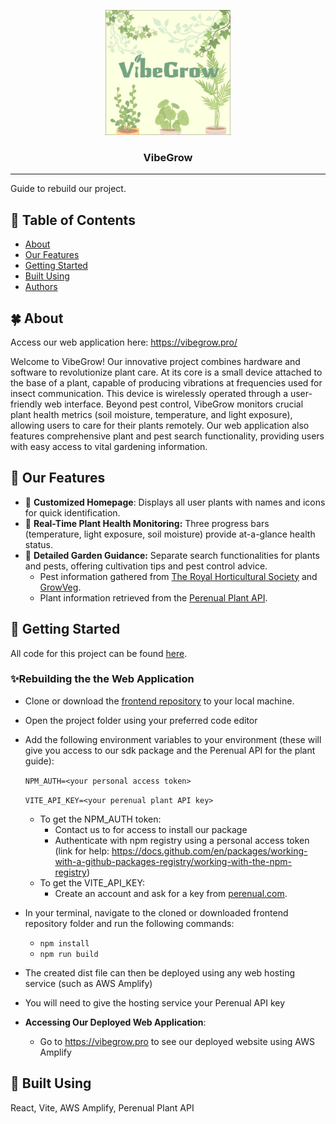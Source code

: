 <p align="center">
  <a href="" rel="noopener">
 <img width=200px height=200px src="./src/assets/img/Logo.png" alt="Project logo"></a>
</p>

<h3 align="center">VibeGrow</h3>

---

<p > Guide to rebuild our project.</p>

## 🌺 Table of Contents

- [About](#about)
- [Our Features](#our_features)
- [Getting Started](#getting_started)
- [Built Using](#built_using)
- [Authors](#authors)

## 🍀 About <a name = "about"></a>

Access our web application here: https://vibegrow.pro/ 

Welcome to VibeGrow! Our innovative project combines hardware and software to revolutionize plant care. At its core is a small device attached to the base of a plant, capable of producing vibrations at frequencies used for insect communication. This device is wirelessly operated through a user-friendly web interface.
Beyond pest control, VibeGrow monitors crucial plant health metrics (soil moisture, temperature, and light exposure), allowing users to care for their plants remotely. Our web application also features comprehensive plant and pest search functionality, providing users with easy access to vital gardening information.

## 🌷 Our Features<a name = "our_features"></a>

- 💫 **Customized Homepage**: Displays all user plants with names and icons for quick identification.
- 💫 **Real-Time Plant Health Monitoring:** Three progress bars (temperature, light exposure, soil moisture) provide at-a-glance health status.
- 💫 **Detailed Garden Guidance:** Separate search functionalities for plants and pests, offering cultivation tips and pest control advice.
  - Pest information gathered from [The Royal Horticultural Society](https://www.rhs.org.uk/biodiversity) and [GrowVeg](https://www.growveg.com.au/pests/australia-and-nz/).
  - Plant information retrieved from the [Perenual Plant API](https://perenual.com/docs/api).

## 🙉 Getting Started <a name = "getting_started"></a>
All code for this project can be found [here](https://github.com/deco3801-mortein).

### ✨Rebuilding the the Web Application
   - Clone or download the [frontend repository](https://github.com/deco3801-mortein/frontend) to your local machine. 
   - Open the project folder using your preferred code editor
   - Add the following environment variables to your environment (these will give you access to our sdk package and the Perenual API for the plant guide):

      ```NPM_AUTH=<your personal access token>```

      ```VITE_API_KEY=<your perenual plant API key>```

     - To get the NPM_AUTH token:
       - Contact us to for access to install our package
       - Authenticate with npm registry using a personal access token (link for help: https://docs.github.com/en/packages/working-with-a-github-packages-registry/working-with-the-npm-registry)
     - To get the VITE_API_KEY: 
       - Create an account and ask for a key from [perenual.com](https://perenual.com/docs/api).
   - In your terminal, navigate to the cloned or downloaded frontend repository folder and run the following commands:
     - ```npm install```
     - ```npm run build```
   - The created dist file can then be deployed using any web hosting service (such as AWS Amplify)
   - You will need to give the hosting service your Perenual API key

- **Accessing Our Deployed Web Application**:
   - Go to https://vibegrow.pro to see our deployed website using AWS Amplify


## 🐜 Built Using <a name = "built_using"></a>

React, Vite, AWS Amplify, Perenual Plant API

